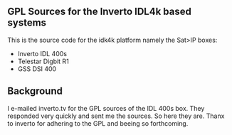 GPL Sources for the Inverto IDL4k based systems
------------------------------------------------

This is the source code for the idk4k platform namely the Sat>IP boxes:
- Inverto IDL 400s
- Telestar Digbit R1
- GSS DSI 400


Background
-----------
I e-mailed inverto.tv for the GPL sources of the IDL 400s box. They responded very quickly and sent me the sources. So here they are.
Thanx to inverto for adhering to the GPL and beeing so forthcoming.


